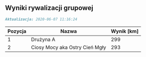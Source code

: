 ## Wyniki rywalizacji grupowej

```markdown
Aktualizacja: 2020-06-07 11:16:24
```

Pozycja | Nazwa | Wynik [km] |
------------ | -------------  | -------------
 1 |Drużyna A | 299 
 2 |Ciosy Mocy aka Ostry Cień Mgły | 293